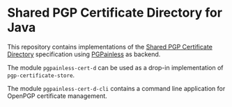<!--
SPDX-FileCopyrightText: 2022 Paul Schaub <vanitasvitae@fsfe.org>

SPDX-License-Identifier: Apache-2.0
-->
# Shared PGP Certificate Directory for Java

This repository contains implementations of the [Shared PGP Certificate Directory](https://sequoia-pgp.gitlab.io/pgp-cert-d/) specification using [PGPainless](https://pgpainless.org) as backend.

The module `pgpainless-cert-d` can be used as a drop-in implementation of
`pgp-certificate-store`.

The module `pgpainless-cert-d-cli` contains a command line application for
OpenPGP certificate management.
